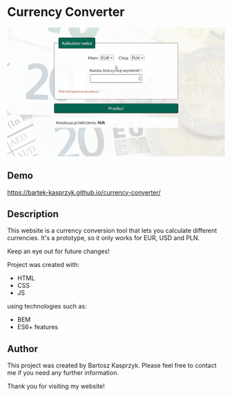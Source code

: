 # Currency Converter

![preview](/images/demo.gif)

## Demo

https://bartek-kasprzyk.github.io/currency-converter/

## Description

This website is a currency conversion tool that lets you calculate different currencies. It's a prototype, so it only works for EUR, USD and PLN.

Keep an eye out for future changes!

Project was created with:
* HTML
* CSS
* JS
  
using technologies such as:
* BEM
* ES6+ features

## Author

This project was created by Bartosz Kasprzyk. Please feel free to contact me if you need any further information.

Thank you for visiting my website!
